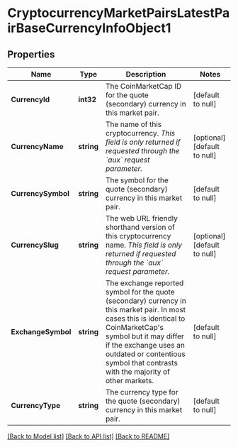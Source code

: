 # CryptocurrencyMarketPairsLatestPairBaseCurrencyInfoObject1

## Properties
Name | Type | Description | Notes
------------ | ------------- | ------------- | -------------
**CurrencyId** | **int32** | The CoinMarketCap ID for the quote (secondary) currency in this market pair. | [default to null]
**CurrencyName** | **string** | The name of this cryptocurrency. *This field is only returned if requested through the &#x60;aux&#x60; request parameter.* | [optional] [default to null]
**CurrencySymbol** | **string** | The symbol for the quote (secondary) currency in this market pair. | [default to null]
**CurrencySlug** | **string** | The web URL friendly shorthand version of this cryptocurrency name. *This field is only returned if requested through the &#x60;aux&#x60; request parameter.* | [optional] [default to null]
**ExchangeSymbol** | **string** | The exchange reported symbol for the quote (secondary) currency in this market pair. In most cases this is identical to CoinMarketCap&#39;s symbol but it may differ if the exchange uses an outdated or contentious symbol that contrasts with the majority of other markets. | [default to null]
**CurrencyType** | **string** | The currency type for the quote (secondary) currency in this market pair. | [default to null]

[[Back to Model list]](../README.md#documentation-for-models) [[Back to API list]](../README.md#documentation-for-api-endpoints) [[Back to README]](../README.md)


